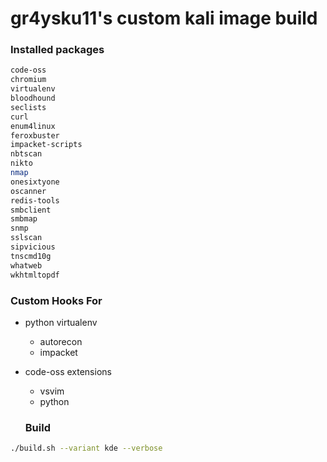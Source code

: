 # gr4ysku11's custom kali image build

### Installed packages
```bash
code-oss
chromium
virtualenv
bloodhound
seclists
curl
enum4linux
feroxbuster
impacket-scripts
nbtscan
nikto
nmap
onesixtyone
oscanner
redis-tools
smbclient
smbmap
snmp
sslscan
sipvicious
tnscmd10g
whatweb
wkhtmltopdf
```
### Custom Hooks For
- python virtualenv
  - autorecon
  - impacket
- code-oss extensions
  - vsvim
  - python
  
  ### Build
```bash
./build.sh --variant kde --verbose
```
